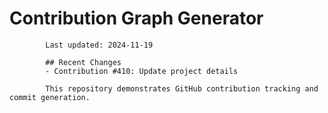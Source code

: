 # Contribution Graph Generator
            
            Last updated: 2024-11-19
            
            ## Recent Changes
            - Contribution #410: Update project details
            
            This repository demonstrates GitHub contribution tracking and commit generation.
        